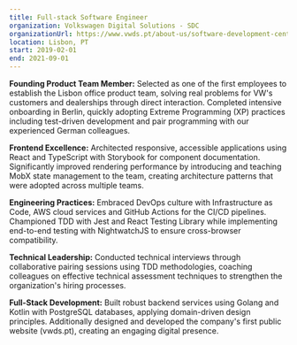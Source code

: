 ```yaml
---
title: Full-stack Software Engineer
organization: Volkswagen Digital Solutions - SDC
organizationUrl: https://www.vwds.pt/about-us/software-development-center/
location: Lisbon, PT
start: 2019-02-01
end: 2021-09-01
---
```


<b>Founding Product Team Member:</b> Selected as one of the first employees to establish the Lisbon office product team, solving real problems for VW's customers and dealerships through direct interaction. Completed intensive onboarding in Berlin, quickly adopting Extreme Programming (XP) practices including test-driven development and pair programming with our experienced German colleagues.

<b>Frontend Excellence:</b> Architected responsive, accessible applications using React and TypeScript with Storybook for component documentation. Significantly improved rendering performance by introducing and teaching MobX state management to the team, creating architecture patterns that were adopted across multiple teams.

<b>Engineering Practices:</b> Embraced DevOps culture with Infrastructure as Code, AWS cloud services and GitHub Actions for the CI/CD pipelines. Championed TDD with Jest and React Testing Library while implementing end-to-end testing with NightwatchJS to ensure cross-browser compatibility.

<b>Technical Leadership:</b> Conducted technical interviews through collaborative pairing sessions using TDD methodologies, coaching colleagues on effective technical assessment techniques to strengthen the organization's hiring processes.

<b>Full-Stack Development:</b> Built robust backend services using Golang and Kotlin with PostgreSQL databases, applying domain-driven design principles. Additionally designed and developed the company's first public website (vwds.pt), creating an engaging digital presence.
